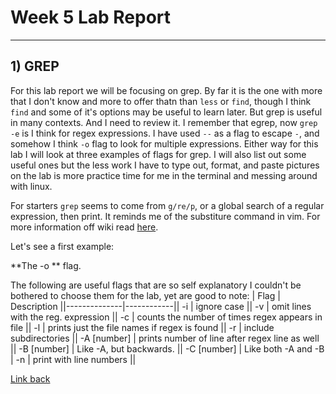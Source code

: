 # Week 5 Lab Report
---

## 1) GREP

For this lab report we will be focusing on grep. By far it is the one with more that I don't know and more to offer thatn than `less` or `find`, though I think `find` and some of it's options may be useful to learn later. But grep is useful in many contexts. And I need to review it. I remember that egrep, now `grep -e` is I think for regex expressions. I have used `--` as a flag to escape `-`, and somehow I think `-o` flag to look for multiple expressions. Either way for this lab I will look at three examples of flags for grep. I will also list out some useful ones but the less work I have to type out, format, and paste pictures on the lab is more practice time for me in the terminal and messing around with linux.

For starters `grep` seems to come from `g/re/p`, or a global search of a regular expression, then print. It reminds me of the substiture command in vim. For more information off wiki read [here](https://en.wikipedia.org/wiki/Grep). 

Let's see a first example: 

**The -o ** flag. 



The following are useful flags that are so self explanatory I couldn't be bothered to choose them for the lab, yet are good to note:
| Flag         | Description   ||--------------|------------|| -i | ignore case || -v | omit lines with the reg. expression || -c | counts the number of times regex appears in file || -l | prints just the file names if regex is found || -r | include subdirectories || -A [number] | prints number of line after regex line as well  || -B [number] | Like -A, but backwards. || -C [number] | Like both -A and -B | -n | print with line numbers ||


[Link back](index.md)